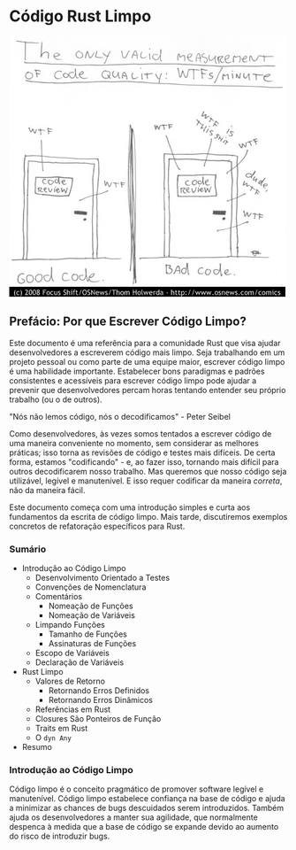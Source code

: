 # Código Rust Limpo

![comic](assets/clean-code-comic.jpeg)

## Prefácio: Por que Escrever Código Limpo?

Este documento é uma referência para a comunidade Rust que visa ajudar desenvolvedores a escreverem código mais limpo. Seja trabalhando em um projeto pessoal ou como parte de uma equipe maior, escrever código limpo é uma habilidade importante. Estabelecer bons paradigmas e padrões consistentes e acessíveis para escrever código limpo pode ajudar a prevenir que desenvolvedores percam horas tentando entender seu próprio trabalho (ou o de outros).

"Nós não lemos código, nós o decodificamos" - Peter Seibel

Como desenvolvedores, às vezes somos tentados a escrever código de uma maneira conveniente no momento, sem considerar as melhores práticas; isso torna as revisões de código e testes mais difíceis. De certa forma, estamos "codificando" - e, ao fazer isso, tornando mais difícil para outros decodificarem nosso trabalho. Mas queremos que nosso código seja utilizável, legível e manutenível. E isso requer codificar da maneira *correta*, não da maneira fácil.

Este documento começa com uma introdução simples e curta aos fundamentos da escrita de código limpo. Mais tarde, discutiremos exemplos concretos de refatoração específicos para Rust.

### Sumário
* Introdução ao Código Limpo
   * Desenvolvimento Orientado a Testes
   * Convenções de Nomenclatura
   * Comentários
      * Nomeação de Funções
      * Nomeação de Variáveis
   * Limpando Funções
      * Tamanho de Funções
      * Assinaturas de Funções
   * Escopo de Variáveis
   * Declaração de Variáveis
* Rust Limpo
   * Valores de Retorno
      * Retornando Erros Definidos
      * Retornando Erros Dinâmicos
   * Referências em Rust
   * Closures São Ponteiros de Função
   * Traits em Rust
   * O `dyn Any`
* Resumo

### Introdução ao Código Limpo

Código limpo é o conceito pragmático de promover software legível e manutenível. Código limpo estabelece confiança na base de código e ajuda a minimizar as chances de bugs descuidados serem introduzidos. Também ajuda os desenvolvedores a manter sua agilidade, que normalmente despenca à medida que a base de código se expande devido ao aumento do risco de introduzir bugs.
